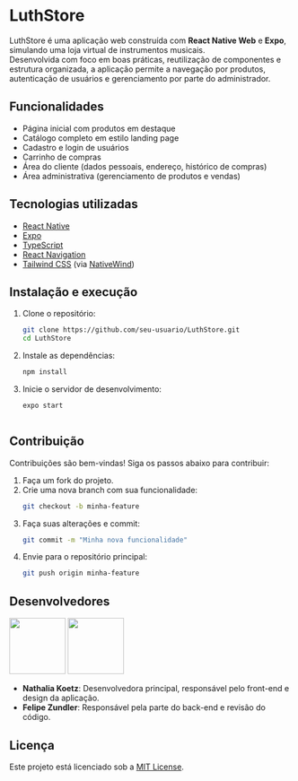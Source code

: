 #  LuthStore

LuthStore é uma aplicação web construída com **React Native Web** e **Expo**, simulando uma loja virtual de instrumentos musicais.  
Desenvolvida com foco em boas práticas, reutilização de componentes e estrutura organizada, a aplicação permite a navegação por produtos, autenticação de usuários e gerenciamento por parte do administrador.


##  Funcionalidades

- Página inicial com produtos em destaque
- Catálogo completo em estilo landing page
- Cadastro e login de usuários
- Carrinho de compras
- Área do cliente (dados pessoais, endereço, histórico de compras)
- Área administrativa (gerenciamento de produtos e vendas)


##  Tecnologias utilizadas

- [React Native](https://reactnative.dev/)
- [Expo](https://expo.dev/)
- [TypeScript](https://www.typescriptlang.org/)
- [React Navigation](https://reactnavigation.org/)
- [Tailwind CSS](https://tailwindcss.com/) (via [NativeWind](https://www.nativewind.dev/))


##  Instalação e execução

1. Clone o repositório:
   ```bash
   git clone https://github.com/seu-usuario/LuthStore.git
   cd LuthStore
2. Instale as dependências:
   ```bash
   npm install
3. Inicie o servidor de desenvolvimento:
    ```bash
    expo start



## **Contribuição**  
Contribuições são bem-vindas! Siga os passos abaixo para contribuir:  
1. Faça um fork do projeto.  
2. Crie uma nova branch com sua funcionalidade:  
   ```bash
   git checkout -b minha-feature
   ```  
3. Faça suas alterações e commit:  
   ```bash
   git commit -m "Minha nova funcionalidade"
   ```  
4. Envie para o repositório principal:  
   ```bash
   git push origin minha-feature
   ```  


## Desenvolvedores

<a href="https://github.com/nathaliakoetz"><img src="https://github.com/nathaliakoetz.png" width="100" height="100"></a> 
<a href="https://github.com/FZundler"><img src="https://github.com/FZundler.png" width="100" height="100"></a>
- **Nathalia Koetz**: Desenvolvedora principal, responsável pelo front-end e design da aplicação.
- **Felipe Zundler**: Responsável pela parte do back-end e revisão do código.


## **Licença**  
Este projeto está licenciado sob a [MIT License](LICENSE).  

